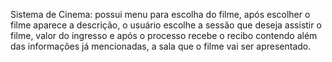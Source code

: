 Sistema de Cinema: possui menu para escolha do filme, após escolher o filme aparece a descrição, o usuário escolhe a sessão que deseja assistir o filme, valor do ingresso e após o processo recebe o recibo contendo além das informações já mencionadas, a sala que o filme vai ser apresentado.
